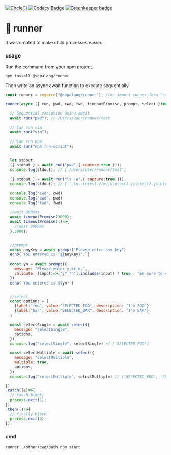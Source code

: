 [![CircleCI](https://circleci.com/gh/sepalang/runner/tree/master.svg?style=shield)](https://circleci.com/gh/sepalang/runner/tree/master)
[![Codacy Badge](https://api.codacy.com/project/badge/Grade/36b7164939d746e99394686e9dbdc9b5)](https://www.codacy.com/app/labeldock/runner?utm_source=github.com&amp;utm_medium=referral&amp;utm_content=sepalang/runner&amp;utm_campaign=Badge_Grade)
[![Greenkeeper badge](https://badges.greenkeeper.io/sepalang/runner.svg)](https://greenkeeper.io/)

# 🏃 runner
It was created to make child processes easier.

### usage
Run the command from your npm project.
```
npm install @sepalang/runner
```

Then write an async await function to execute sequentially.
```js
const runner = require("@sepalang/runner"); //or import runner form "runner";

runner(async ({ run, pwd, cwd, fwd, timeoutPromise, prompt, select })=>{

  // Sequential execution using await
  await run("pwd"); // /Users/user/runner/test
  
  // Can run vim.
  await run("vim");
  
  // Can run npm.
  await run("npm run-script");
  

  let stdout;
  ({ stdout } = await run("pwd",{ capture:true }));
  console.log(stdout); // ['/Users/user/runner/test']
  
  ({ stdout } = await run("ls -a",{ capture:true }));
  console.log(stdout); // [ '.\n..\ntest-vim.js\ntest1.js\ntest2.js\ntest3.js' ]
  
  console.log("cwd", cwd)
  console.log("pwd", pwd)
  console.log("fwd", fwd)
  
  //wait 3000ms
  await timeoutPromise(3000);  
  await timeoutPromise(()=>{
    //wait 3000ms
  },3000);
  

  //prompt
  const anyKey = await prompt("Please enter any key")
  echo(`You entered is '${anyKey}'.`)
  
  const yn = await prompt({
    message: "Please enter y or n.",
    validate: (input)=>["y","n"].includes(input) ? true : "Be sure to enter y or n."
  })
  echo(`You entered is ${yn}`)


  //select
  const options = [
    {label:"foo", value:"SELECTED_FOO", description: "I'm FOO"},
    {label:"bar", value:"SELECTED_BAR", description: "I'm BAR"},
  ]

  const selectSingle = await select({
    message: "selectSingle",
    options,
  })
  console.log("selectSingle", selectSingle) // ['SELECTED_FOO']

  const selectMultiple = await select({
    message: "selectMultiple",
    multiple: true,
    options,
  })
  console.log("selectMultiple", selectMultiple) // ['SELECTED_FOO', 'SELECTED_BAR']

})
.catch((e)=>{
  // catch block;
  process.exit(1);
})
.then(()=>{
  // finally block
  process.exit(0);
});

```

### cmd
```
runner ./other/cwd/path npm start
```
